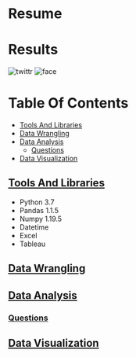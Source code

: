 # Resume

# Results
![twittr](https://user-images.githubusercontent.com/58957744/116255625-0ba06400-a738-11eb-9dd7-b1ada8118c8e.png)
![face](https://user-images.githubusercontent.com/58957744/116255632-0cd19100-a738-11eb-9016-464f7d94b465.png)


# Table Of Contents
* [Tools And Libraries](#Tools-And-Libraries)
* [Data Wrangling](#Data-Wrangling)
* [Data Analysis](#Data-Analysis)
  * [Questions](#Quesitons)
* [Data Visualization](#Data-Visualization)

## [Tools And Libraries](#Table-Of-Contents)
  * Python 3.7
  * Pandas 1.1.5
  * Numpy 1.19.5
  * Datetime
  * Excel
  * Tableau

## [Data Wrangling](#Table-Of-Contents)
## [Data Analysis](#Table-Of-Contents)
### [Questions](#Table-Of-Contents)
## [Data Visualization](#Table-Of-Contents)
